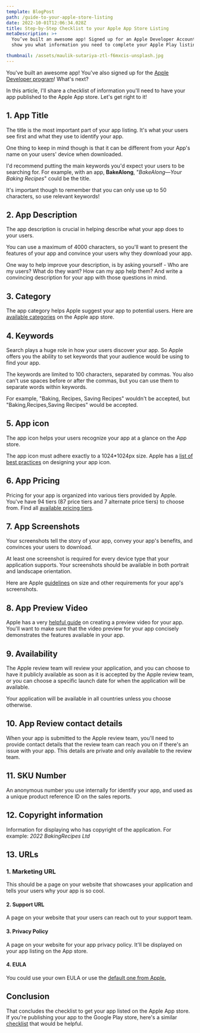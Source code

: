 ```yaml
---
template: BlogPost
path: /guide-to-your-apple-store-listing
date: 2022-10-01T12:06:34.028Z
title: Step-by-Step Checklist to your Apple App Store Listing
metaDescription: >+
  You’ve built an awesome app! Signed up for an Apple Developer Account. I'll
  show you what information you need to complete your Apple Play listing. 

thumbnail: /assets/maulik-sutariya-ztl-f6mxcis-unsplash.jpg
---
```


You've built an awesome app! You've also signed up for the [Apple Developer program](https://developer.apple.com/programs/)! What's next?

In this article, I'll share a checklist of information you'll need to have your app published to the Apple App store. Let's get right to it!

## 1. App Title

The title is the most important part of your app listing. It's what your users see first and what they use to identify your app.

One thing to keep in mind though is that it can be different from your App's name on your users' device when downloaded.

I'd recommend putting the main keywords you'd expect your users to be searching for. For example, with an app, **BakeAlong**, "*BakeAlong—Your Baking Recipes*" could be the title.

It's important though to remember that you can only use up to 50 characters, so use relevant keywords!

## 2. App Description

The app description is crucial in helping describe what your app does to your users.

You can use a maximum of 4000 characters, so you'll want to present the features of your app and convince your users why they download your app.

One way to help improve your description, is by asking yourself - Who are my users? What do they want? How can my app help them? And write a convincing description for your app with those questions in mind.

## 3. Category

The app category helps Apple suggest your app to potential users. Here are [available categories](https://developer.apple.com/app-store/categories/) on the Apple app store.

## 4. Keywords

Search plays a huge role in how your users discover your app. So Apple offers you the ability to set keywords that your audience would be using to find your app.

The keywords are limited to 100 characters, separated by commas. You also can't use spaces before or after the commas, but you can use them to separate words within keywords.

For example, "Baking, Recipes, Saving Recipes" wouldn't be accepted,
but "Baking,Recipes,Saving Recipes" would be accepted.

## 5. App icon

The app icon helps your users recognize your app at a glance on the App store.

The app icon must adhere exactly to a 1024\*1024px size. Apple has a [list of best practices](https://developer.apple.com/design/human-interface-guidelines/foundations/app-icons/) on designing your app icon.

## 6. App Pricing

Pricing for your app is organized into various tiers provided by Apple. You've have 94 tiers (87 price tiers and 7 alternate price tiers) to choose from. Find all [available pricing tiers](https://edwardsmoses.com/assets/apple-apps-pricing-tiers-edwardsmoses.pdf).

## 7. App Screenshots

Your screenshots tell the story of your app, convey your app's benefits, and convinces your users to download.

At least one screenshot is required for every device type that your application supports. Your screenshots should be available in both portrait and landscape orientation.

Here are Apple [guidelines](https://developer.apple.com/app-store/product-page/) on size and other requirements for your app's screenshots.

## 8. App Preview Video

Apple has a very [helpful guide](https://developer.apple.com/app-store/app-previews/) on creating a preview video for your app. You'll want to make sure that the video preview for your app concisely demonstrates the features available in your app.

## 9. Availability

The Apple review team will review your application, and you can choose to have it publicly available as soon as it is accepted by the Apple review team, or you can choose a specific launch date for when the application will be available.

Your application will be available in all countries unless you choose otherwise.

## 10. App Review contact details

When your app is submitted to the Apple review team, you'll need to provide contact details that the review team can reach you on if there's an issue with your app. This details are private and only available to the review team.

## 11. SKU Number

An anonymous number you use internally for identify your app, and used as a unique product reference ID on the sales reports.

## 12. Copyright information

Information for displaying who has copyright of the application. For example: *2022 BakingRecipes Ltd*

## 13. URLs

### 1. Marketing URL

This should be a page on your website that showcases your application and tells your users why your app is so cool.

#### 2. Support URL

A page on your website that your users can reach out to your support team.

#### 3. Privacy Policy

A page on your website for your app privacy policy. It'll be displayed on your app listing on the App store.

#### 4. EULA

You could use your own EULA or use the [default one from Apple.](https://www.apple.com/legal/internet-services/itunes/dev/stdeula/)

## Conclusion

That concludes the checklist to get your app listed on the Apple App store. If you're publishing your app to the Google Play store, here's a similar [checklist](https://edwardsmoses.com/ultimate-checklist-for-successful-google-play-store-listing) that would be helpful.
